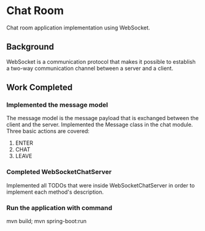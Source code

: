 # Chat Room
Chat room application implementation using WebSocket.

## Background
WebSocket is a communication protocol that makes it possible to establish a two-way communication channel between a
server and a client.

## Work Completed
### Implemented the message model
The message model is the message payload that is exchanged between the client and the server. Implemented the Message
class in the chat module.  Three basic actions are covered:
1. ENTER
2. CHAT
3. LEAVE

### Completed WebSocketChatServer
Implemented all TODOs that were inside WebSocketChatServer in order to implement each method's description.

### Run the application with command
mvn build; mvn spring-boot:run

